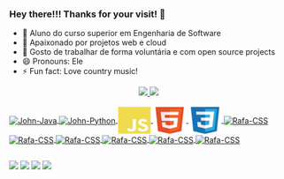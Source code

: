 ### Hey there!!! Thanks for your visit! 👋


- 🔭 Aluno do curso superior em Engenharia de Software
- 🌱 Apaixonado por projetos web e cloud
- 👯 Gosto de trabalhar de forma voluntária e com open source projects
- 😄 Pronouns: Ele
- ⚡ Fun fact: Love country music!

<div align="center">
  <a href="https://github.com/jonathanlbt1">
  <img height="180em" src="https://github-readme-stats.vercel.app/api?username=jonathanlbt1&show_icons=true&theme=dark&include_all_commits=true&count_private=true"/>
  <img height="180em" src="https://github-readme-stats.vercel.app/api/top-langs/?username=jonathanlbt1&layout=compact&langs_count=7&theme=dark"/>
</div>
<div style="display: inline_block"><br>
  <img align="center" alt="John-Java" height="60" width="60" src="https://cdn.jsdelivr.net/gh/devicons/devicon/icons/java/java-original-wordmark.svg">
  <img align="center" alt="John-Python" height="50" width="60" src="https://cdn.jsdelivr.net/gh/devicons/devicon/icons/python/python-original-wordmark.svg">
  <img align="center" alt="Rafa-Js" height="50" width="60" src="https://raw.githubusercontent.com/devicons/devicon/master/icons/javascript/javascript-plain.svg">
  <img align="center" alt="Rafa-HTML" height="50" width="60" src="https://raw.githubusercontent.com/devicons/devicon/master/icons/html5/html5-original.svg">
  <img align="center" alt="Rafa-CSS" height="50" width="60" src="https://raw.githubusercontent.com/devicons/devicon/master/icons/css3/css3-original.svg">
  <img align="center" alt="Rafa-CSS" height="50" width="60" src="https://cdn.jsdelivr.net/gh/devicons/devicon/icons/googlecloud/googlecloud-original.svg" />
  <img align="center" alt="Rafa-CSS" height="50" width="60" src="https://cdn.jsdelivr.net/gh/devicons/devicon/icons/git/git-original.svg" />
  <img align="center" alt="Rafa-CSS" height="50" width="60" src="https://cdn.jsdelivr.net/gh/devicons/devicon/icons/mysql/mysql-original.svg" />
  <img align="center" alt="Rafa-CSS" height="50" width="60" src="https://cdn.jsdelivr.net/gh/devicons/devicon/icons/postgresql/postgresql-original.svg" />
  <img align="center" alt="Rafa-CSS" height="50" width="60" src="https://cdn.jsdelivr.net/gh/devicons/devicon/icons/spring/spring-original.svg" />
  <img align="center" alt="Rafa-CSS" height="50" width="60" src="https://cdn.jsdelivr.net/gh/devicons/devicon/icons/go/go-original.svg" />
          
          
          
          
          



  
  ##
 
<div> 
  <a href="https://instagram.com/jonathanlbt" target="_blank"><img src="https://img.shields.io/badge/-Instagram-%23E4405F?style=for-the-badge&logo=instagram&logoColor=white" target="_blank"></a>
 <a href="https://discord.com/channels/@me/940232618086113300" target="_blank"><img src="https://img.shields.io/badge/Discord-7289DA?style=for-the-badge&logo=discord&logoColor=white" target="_blank"></a> 
  <a href = "mailto:jonathanlbt@gmail.com"><img src="https://img.shields.io/badge/-Gmail-%23333?style=for-the-badge&logo=gmail&logoColor=white" target="_blank"></a>
  <a href="https://www.linkedin.com/in/jonathanlobato/" target="_blank"><img src="https://img.shields.io/badge/-LinkedIn-%230077B5?style=for-the-badge&logo=linkedin&logoColor=white" target="_blank"></a> 
 
 
 
</div>
